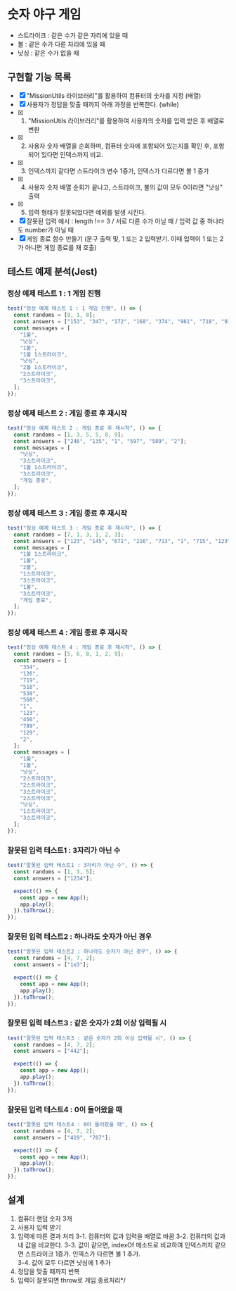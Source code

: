 # 숫자 야구 게임

- 스트라이크 : 같은 수가 같은 자리에 있을 때
- 볼 : 같은 수가 다른 자리에 있을 때
- 낫싱 : 같은 수가 없을 때

## 구현할 기능 목록

- [x] "MissionUtils 라이브러리"를 활용하여 컴퓨터의 숫자를 지정 (배열)
- [x] 사용자가 정답을 맞출 때까지 아래 과정을 반복한다. (while)
- [x] 1. "MissionUtils 라이브러리"를 활용하여 사용자의 숫자를 입력 받은 후 배열로 변환
- [x] 2. 사용자 숫자 배열을 순회하며, 컴퓨터 숫자에 포함되어 있는지를 확인 후, 포함되어 있다면 인덱스까지 비교.
- [x] 3. 인덱스까지 같다면 스트라이크 변수 1증가, 인덱스가 다르다면 볼 1 증가
- [x] 4. 사용자 숫자 배열 순회가 끝나고, 스트라이크, 볼의 값이 모두 0이라면 "낫싱" 출력
- [x] 5. 입력 형태가 잘못되었다면 예외를 발생 시킨다.
- [x] 잘못된 입력 예시 : length !== 3 / 서로 다른 수가 아닐 때 / 입력 값 중 하나라도 number가 아닐 때
- [x] 게임 종료 함수 만들기 (문구 출력 및, 1 또는 2 입력받기. 이때 입력이 1 또는 2가 아니면 게임 종료를 재 호출)

## 테스트 예제 분석(Jest)

### 정상 예제 테스트 1 : 1 게임 진행

```js
test("정상 예제 테스트 1 : 1 게임 진행", () => {
  const randoms = [9, 1, 8];
  const answers = ["153", "347", "172", "168", "374", "981", "718", "918"];
  const messages = [
    "1볼",
    "낫싱",
    "1볼",
    "1볼 1스트라이크",
    "낫싱",
    "2볼 1스트라이크",
    "2스트라이크",
    "3스트라이크",
  ];
});
```

### 정상 예제 테스트 2 : 게임 종료 후 재시작

```js
test("정상 예제 테스트 2 : 게임 종료 후 재시작", () => {
  const randoms = [1, 3, 5, 5, 8, 9];
  const answers = ["246", "135", "1", "597", "589", "2"];
  const messages = [
    "낫싱",
    "3스트라이크",
    "1볼 1스트라이크",
    "3스트라이크",
    "게임 종료",
  ];
});
```

### 정상 예제 테스트 3 : 게임 종료 후 재시작

```js
test("정상 예제 테스트 3 : 게임 종료 후 재시작", () => {
  const randoms = [7, 1, 3, 1, 2, 3];
  const answers = ["123", "145", "671", "216", "713", "1", "715", "123", "2"];
  const messages = [
    "1볼 1스트라이크",
    "1볼",
    "2볼",
    "1스트라이크",
    "3스트라이크",
    "1볼",
    "3스트라이크",
    "게임 종료",
  ];
});
```

### 정상 예제 테스트 4 : 게임 종료 후 재시작

```js
test("정상 예제 테스트 4 : 게임 종료 후 재시작", () => {
  const randoms = [5, 6, 8, 1, 2, 9];
  const answers = [
    "354",
    "126",
    "719",
    "518",
    "538",
    "568",
    "1",
    "123",
    "456",
    "789",
    "129",
    "2",
  ];
  const messages = [
    "1볼",
    "1볼",
    "낫싱",
    "2스트라이크",
    "2스트라이크",
    "3스트라이크",
    "2스트라이크",
    "낫싱",
    "1스트라이크",
    "3스트라이크",
  ];
});
```

### 잘못된 입력 테스트1 : 3자리가 아닌 수

```js
test("잘못된 입력 테스트1 : 3자리가 아닌 수", () => {
  const randoms = [1, 3, 5];
  const answers = ["1234"];

  expect(() => {
    const app = new App();
    app.play();
  }).toThrow();
});
```

### 잘못된 입력 테스트2 : 하나라도 숫자가 아닌 경우

```js
test("잘못된 입력 테스트2 : 하나라도 숫자가 아닌 경우", () => {
  const randoms = [4, 7, 2];
  const answers = ["1e3"];

  expect(() => {
    const app = new App();
    app.play();
  }).toThrow();
});
```

### 잘못된 입력 테스트3 : 같은 숫자가 2회 이상 입력될 시

```js
test("잘못된 입력 테스트3 : 같은 숫자가 2회 이상 입력될 시", () => {
  const randoms = [4, 7, 2];
  const answers = ["442"];

  expect(() => {
    const app = new App();
    app.play();
  }).toThrow();
});
```

### 잘못된 입력 테스트4 : 0이 들어왔을 때

```js
test("잘못된 입력 테스트4 : 0이 들어왔을 때", () => {
  const randoms = [4, 7, 2];
  const answers = ["419", "707"];

  expect(() => {
    const app = new App();
    app.play();
  }).toThrow();
});
```

## 설계

1. 컴퓨터 랜덤 숫자 3개
2. 사용자 입력 받기
3. 입력에 따른 결과 처리
   3-1. 컴퓨터의 값과 입력을 배열로 바꿈
   3-2. 컴퓨터의 값과 내 값을 비교한다.
   3-3. 값이 같으면, indexOf 메소드로 비교하여 인덱스까지 같으면 스트라이크 1증가. 인덱스가 다르면 볼 1 추가.  
   3-4. 값이 모두 다르면 낫싱에 1 추가
4. 정답을 맞출 때까지 반복
5. 입력이 잘못되면 throw로 게임 종료처리\*/
